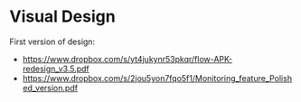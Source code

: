 # Visual Design

First version of design: 
* https://www.dropbox.com/s/yt4jukynr53pkqr/flow-APK-redesign_v3.5.pdf
* https://www.dropbox.com/s/2jou5yon7fqo5f1/Monitoring_feature_Polished_version.pdf